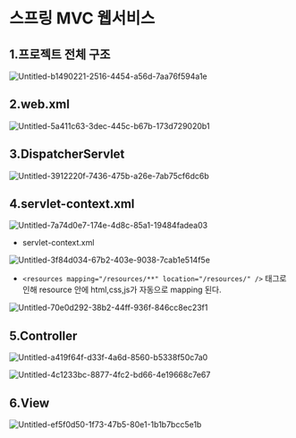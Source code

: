 # 스프링 MVC 웹서비스

## 1.프로젝트 전체 구조

![Untitled-b1490221-2516-4454-a56d-7aa76f594a1e](https://user-images.githubusercontent.com/31675104/59972159-4037b780-95c5-11e9-86c1-aae78434c621.png)

## 2.web.xml

![Untitled-5a411c63-3dec-445c-b67b-173d729020b1](https://user-images.githubusercontent.com/31675104/59972167-68271b00-95c5-11e9-9cb6-771c365d3401.png)

## 3.DispatcherServlet

![Untitled-3912220f-7436-475b-a26e-7ab75cf6dc6b](https://user-images.githubusercontent.com/31675104/59972170-7aa15480-95c5-11e9-8c39-eb7b1ea26bf9.png)

## 4.servlet-context.xml

![Untitled-7a74d0e7-174e-4d8c-85a1-19484fadea03](https://user-images.githubusercontent.com/31675104/59972174-85f48000-95c5-11e9-8e68-00316eb5c9fe.png)

- servlet-context.xml

![Untitled-3f84d034-67b2-403e-9038-7cab1e514f5e](https://user-images.githubusercontent.com/31675104/59972180-9b69aa00-95c5-11e9-8948-c4a2fa7cab3c.png)

- `<resources mapping="/resources/**" location="/resources/" />` 태그로 인해 resource 안에 html,css,js가 자동으로 mapping 된다.

![Untitled-70e0d292-38b2-44ff-936f-846cc8ec23f1](https://user-images.githubusercontent.com/31675104/59972196-c5bb6780-95c5-11e9-87bb-a0ea47ae5891.png)

## 5.Controller

![Untitled-a419f64f-d33f-4a6d-8560-b5338f50c7a0](https://user-images.githubusercontent.com/31675104/59972203-e71c5380-95c5-11e9-8e11-becef7d364b2.png)

![Untitled-4c1233bc-8877-4fc2-bd66-4e19668c7e67](https://user-images.githubusercontent.com/31675104/59972207-edaacb00-95c5-11e9-901e-c20582ff1453.png)

## 6.View

![Untitled-ef5f0d50-1f73-47b5-80e1-1b1b7bcc5e1b](https://user-images.githubusercontent.com/31675104/59972209-ff8c6e00-95c5-11e9-9254-911b755ba02c.png)